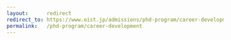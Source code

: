 ```yaml
---
layout:      redirect
redirect_to: https://www.oist.jp/admissions/phd-program/career-development
permalink:   /phd-program/career-development
---
```

